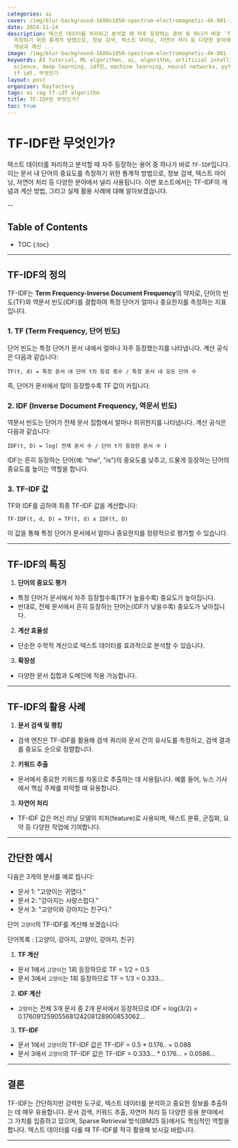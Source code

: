 ```yaml
---
categories: ai
cover: /img/blur-background-1680x1050-spectrum-electromagnetic-4k-901-1.jpg
date: 2024-11-14
description: 텍스트 데이터를 처리하고 분석할 때 자주 등장하는 용어 중 하나가 바로 `TF-IDF`입니다. 이는 문서 내 단어의 중요도를
  측정하기 위한 통계적 방법으로, 정보 검색, 텍스트 마이닝, 자연어 처리 등 다양한 분야에서 널리 사용됩니다. 이번 포스트에서는 TF-IDF의
  개념과 계산 ...
image: /img/blur-background-1680x1050-spectrum-electromagnetic-4k-901-1.jpg
keywords: AI tutorial, ML algorithms, ai, algorithm, artificial intelligence, data
  science, deep learning, idf란, machine learning, neural networks, python, rag, tf,
  tf-idf, 무엇인가
layout: post
organiser: Royfactory
tags: ai rag tf-idf algorithm
title: TF-IDF란 무엇인가?
toc: true
---
```


# TF-IDF란 무엇인가?
텍스트 데이터를 처리하고 분석할 때 자주 등장하는 용어 중 하나가 바로 `TF-IDF`입니다. 이는 문서 내 단어의 중요도를 측정하기 위한 통계적 방법으로, 정보 검색, 텍스트 마이닝, 자연어 처리 등 다양한 분야에서 널리 사용됩니다. 이번 포스트에서는 TF-IDF의 개념과 계산 방법, 그리고 실제 활용 사례에 대해 알아보겠습니다.

--
## Table of Contents

* TOC
{:toc}

---


## TF-IDF의 정의
TF-IDF는 **Term Frequency-Inverse Document Frequency**의 약자로, 단어의 빈도(TF)와 역문서 빈도(IDF)를 결합하여 특정 단어가 얼마나 중요한지를 측정하는 지표입니다.

### 1. TF (Term Frequency, 단어 빈도)
단어 빈도는 특정 단어가 문서 내에서 얼마나 자주 등장했는지를 나타냅니다. 계산 공식은 다음과 같습니다:

`TF(t, d) = 특정 문서 내 단어 t의 등장 횟수 / 특정 문서 내 모든 단어 수`

즉, 단어가 문서에서 많이 등장할수록 TF 값이 커집니다.

### 2. IDF (Inverse Document Frequency, 역문서 빈도)
역문서 빈도는 단어가 전체 문서 집합에서 얼마나 희귀한지를 나타냅니다. 계산 공식은 다음과 같습니다:

`IDF(t, D) = log( 전체 문서 수 / 단어 t가 등장한 문서 수 )`

IDF는 흔히 등장하는 단어(예: "the", "is")의 중요도를 낮추고, 드물게 등장하는 단어의 중요도를 높이는 역할을 합니다.

### 3. TF-IDF 값
TF와 IDF를 곱하여 최종 TF-IDF 값을 계산합니다:

`TF-IDF(t, d, D) = TF(t, d) x IDF(t, D)`

이 값을 통해 특정 단어가 문서에서 얼마나 중요한지를 정량적으로 평가할 수 있습니다.

---

## TF-IDF의 특징
1. **단어의 중요도 평가**
  - 특정 단어가 문서에서 자주 등장할수록(TF가 높을수록) 중요도가 높아집니다.
  - 반대로, 전체 문서에서 흔히 등장하는 단어는(IDF가 낮을수록) 중요도가 낮아집니다.
2. **계산 효율성**
  - 단순한 수학적 계산으로 텍스트 데이터를 효과적으로 분석할 수 있습니다.
3. **확장성**
  - 다양한 문서 집합과 도메인에 적용 가능합니다.

---

## TF-IDF의 활용 사례
1. **문서 검색 및 랭킹**
  - 검색 엔진은 TF-IDF를 활용해 검색 쿼리와 문서 간의 유사도를 측정하고, 검색 결과를 중요도 순으로 정렬합니다.
2. **키워드 추출**
  - 문서에서 중요한 키워드를 자동으로 추출하는 데 사용됩니다. 예를 들어, 뉴스 기사에서 핵심 주제를 파악할 때 유용합니다.
3. **자연어 처리**
  - TF-IDF 값은 머신 러닝 모델의 피처(feature)로 사용되며, 텍스트 분류, 군집화, 요약 등 다양한 작업에 기여합니다.

---

## 간단한 예시
다음은 3개의 문서를 예로 듭니다:

- 문서 1: "고양이는 귀엽다."
- 문서 2: "강아지는 사랑스럽다."
- 문서 3: "고양이와 강아지는 친구다."

단어 `고양이`의 TF-IDF를 계산해 보겠습니다:

단어목록 : [고양이, 강아지, 고양이, 강아지, 친구]

1. **TF 계산**
  - 문서 1에서 `고양이`는 1회 등장하므로 TF = 1/2 = 0.5
  - 문서 3에서 `고양이`는 1회 등장하므로 TF = 1/3 = 0.333...

2. **IDF 계산**
  - `고양이`는 전체 3개 문서 중 2개 문서에서 등장하므로 IDF = log(3/2) = 0.17609125905568124208128900853062...

3. **TF-IDF**
  - 문서 1에서 `고양이`의 TF-IDF 값은 TF-IDF = 0.5 * 0.176.. = 0.088
  - 문서 3에서 `고양이`의 TF-IDF 값은 TF-IDF = 0.333... * 0.176... = 0.0586...

--- 

## 결론
TF-IDF는 간단하지만 강력한 도구로, 텍스트 데이터를 분석하고 중요한 정보를 추출하는 데 매우 유용합니다. 문서 검색, 키워드 추출, 자연어 처리 등 다양한 응용 분야에서 그 가치를 입증하고 있으며, Sparse Retrieval 방식(BM25 등)에서도 핵심적인 역할을 합니다. 텍스트 데이터를 다룰 때 TF-IDF를 적극 활용해 보시길 바랍니다.

---
